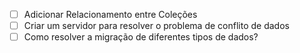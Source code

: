 - [ ] Adicionar Relacionamento entre Coleções
- [ ] Criar um servidor para resolver o problema de conflito de dados
- [ ] Como resolver a migração de diferentes tipos de dados?